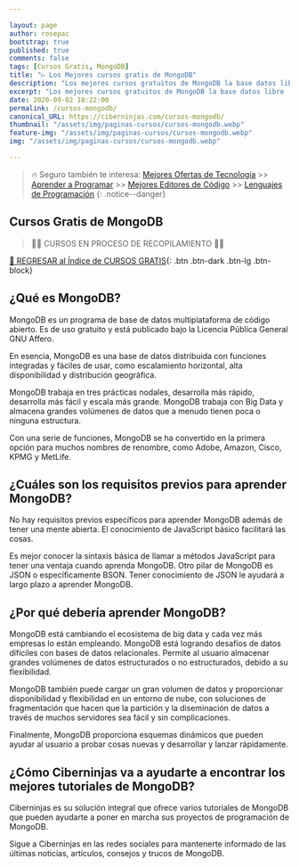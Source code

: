 ```yaml
---

layout: page
author: rosepac
bootstrap: true
published: true
comments: false
tags: [Cursos Gratis, MongoDB]
title: "▷ Los Mejores cursos gratis de MongoDB"
description: "Los mejores cursos gratuitos de MongoDB la base datos libre , desde cero hasta nivel experto"
excerpt: "Los mejores cursos gratuitos de MongoDB la base datos libre , desde cero hasta nivel experto"
date: 2020-09-02 10:22:00
permalink: /cursos-mongodb/
canonical_URL: https://ciberninjas.com/cursos-mongodb/
thumbnail: "/assets/img/paginas-cursos/cursos-mongodb.webp"
feature-img: "/assets/img/paginas-cursos/cursos-mongodb.webp"
img: "/assets/img/paginas-cursos/cursos-mongodb.webp"

---
```


> 🔥 Seguro también te interesa: [Mejores Ofertas de Tecnología](https://www.amazon.es/shop/cibercursos) >> [Aprender a Programar](/programar/) >> [Mejores Editores de Código](/mejores-editores-texto/) >> [Lenguajes de Programación](/15-mejores-lenguajes-programacion/)
{: .notice--danger}
<!-- https://hackr.io/es/tutorials/learn-sql -->
## **Cursos Gratis de MongoDB**

> 👷‍♂️ CURSOS EN PROCESO DE RECOPILAMIENTO 👷‍♂️
<!-- ### **Relacionados** <!-- omit in toc -->

[🏡 REGRESAR al Índice de CURSOS GRATIS](https://ciberninjas.com/cursos-tecnologia/){: .btn .btn-dark .btn-lg .btn-block}

<!-- ![](/assets/img/paginas-cursos/cursos-bases-datos.webp) -->
## **¿Qué es MongoDB?**

MongoDB es un programa de base de datos multiplataforma de código abierto. Es de uso gratuito y está publicado bajo la Licencia Pública General GNU Affero.

En esencia, MongoDB es una base de datos distribuida con funciones integradas y fáciles de usar, como escalamiento horizontal, alta disponibilidad y distribución geográfica.

MongoDB trabaja en tres prácticas nodales, desarrolla más rápido, desarrolla más fácil y escala más grande. MongoDB trabaja con Big Data y almacena grandes volúmenes de datos que a menudo tienen poca o ninguna estructura.

Con una serie de funciones, MongoDB se ha convertido en la primera opción para muchos nombres de renombre, como Adobe, Amazon, Cisco, KPMG y MetLife.

## **¿Cuáles son los requisitos previos para aprender MongoDB?**

No hay requisitos previos específicos para aprender MongoDB además de tener una mente abierta. El conocimiento de JavaScript básico facilitará las cosas.

Es mejor conocer la sintaxis básica de llamar a métodos JavaScript para tener una ventaja cuando aprenda MongoDB. Otro pilar de MongoDB es JSON o específicamente BSON. Tener conocimiento de JSON le ayudará a largo plazo a aprender MongoDB.

## **¿Por qué debería aprender MongoDB?**

MongoDB está cambiando el ecosistema de big data y cada vez más empresas lo están empleando. MongoDB está logrando desafíos de datos difíciles con bases de datos relacionales. Permite al usuario almacenar grandes volúmenes de datos estructurados o no estructurados, debido a su flexibilidad.

MongoDB también puede cargar un gran volumen de datos y proporcionar disponibilidad y flexibilidad en un entorno de nube, con soluciones de fragmentación que hacen que la partición y la diseminación de datos a través de muchos servidores sea fácil y sin complicaciones.

Finalmente, MongoDB proporciona esquemas dinámicos que pueden ayudar al usuario a probar cosas nuevas y desarrollar y lanzar rápidamente.

## **¿Cómo Ciberninjas va a ayudarte a encontrar los mejores tutoriales de MongoDB?**

Ciberninjas es su solución integral que ofrece varios tutoriales de MongoDB que pueden ayudarte a poner en marcha sus proyectos de programación de MongoDB.

Sigue a Ciberninjas en las redes sociales para mantenerte informado de las últimas noticias, artículos, consejos y trucos de MongoDB.